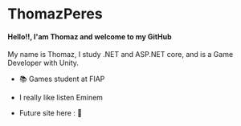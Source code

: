 # ThomazPeres

#### Hello!!, I'am Thomaz and welcome to my GitHub 

My name is Thomaz, I study .NET and ASP.NET core, and is a Game Developer with Unity.

- 📚 Games student at FIAP

- I really like listen Eminem

- Future site here : :facepalm:
